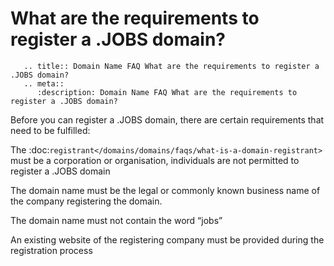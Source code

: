 # What are the requirements to register a .JOBS domain?

```eval_rst
   .. title:: Domain Name FAQ What are the requirements to register a .JOBS domain?
   .. meta::
      :description: Domain Name FAQ What are the requirements to register a .JOBS domain?
```


Before you can register a .JOBS domain, there are certain requirements that need to be fulfilled:


The :doc:`registrant</domains/domains/faqs/what-is-a-domain-registrant>` must be a corporation or organisation, individuals are not permitted to register a .JOBS domain


The domain name must be the legal or commonly known business name of the company registering the domain.


The domain name must not contain the word &ldquo;jobs&rdquo;


An existing website of the registering company must be provided during the registration process

